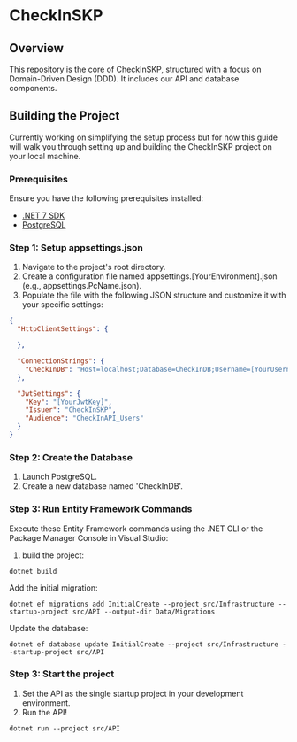 # CheckInSKP

## Overview
This repository is the core of CheckInSKP, structured with a focus on Domain-Driven Design (DDD). It includes our API and database components.

## Building the Project 
Currently working on simplifying the setup process but for now this guide will walk you through setting up and building the CheckInSKP project on your local machine.

### Prerequisites
Ensure you have the following prerequisites installed:

- [.NET 7 SDK](https://dotnet.microsoft.com/en-us/download/dotnet/7.0) 
- [PostgreSQL](https://www.postgresql.org/download/)

### Step 1: Setup appsettings.json
1. Navigate to the project's root directory.
2. Create a configuration file named appsettings.[YourEnvironment].json (e.g., appsettings.PcName.json).
3. Populate the file with the following JSON structure and customize it with your specific settings:
```json
{
  "HttpClientSettings": {

  },

  "ConnectionStrings": {
    "CheckInDB": "Host=localhost;Database=CheckInDB;Username=[YourUsername];Password=[YourPassword];Port=5432"
  },

  "JwtSettings": {
    "Key": "[YourJwtKey]",
    "Issuer": "CheckInSKP",
    "Audience": "CheckInAPI_Users"
  }
}
```

### Step 2: Create the Database
1. Launch PostgreSQL.
2. Create a new database named 'CheckInDB'.

### Step 3: Run Entity Framework Commands
Execute these Entity Framework commands using the .NET CLI or the Package Manager Console in Visual Studio:

1. build the project:
```
dotnet build
```

Add the initial migration:
```
dotnet ef migrations add InitialCreate --project src/Infrastructure --startup-project src/API --output-dir Data/Migrations
```

Update the database:
```
dotnet ef database update InitialCreate --project src/Infrastructure --startup-project src/API
```

### Step 3: Start the project
1. Set the API as the single startup project in your development environment.
2. Run the API!
```
dotnet run --project src/API
```
